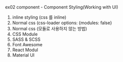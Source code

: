 ex02 component - Component Styling(Working with UI)

01. inline styling (css 를 inline) 
02. Normal css  (css-loader options: {modules: false}
03. Normal css  (모듈로 사용하지 않는 방법)
04. CSS Module
05. SASS & SCSS
06. Font Awesome
07. React Modul
08. Material UI